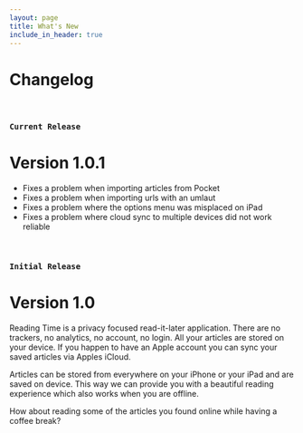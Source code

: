 ```yaml
---
layout: page
title: What's New
include_in_header: true
---
```


# Changelog
<br>

### `Current Release`
# **Version 1.0.1**
* Fixes a problem when importing articles from Pocket
* Fixes a problem when importing urls with an umlaut
* Fixes a problem where the options menu was misplaced on iPad
* Fixes a problem where cloud sync to multiple devices did not work reliable

<br>

### `Initial Release`
# **Version 1.0**
Reading Time is a privacy focused read-it-later application.
There are no trackers, no analytics, no account, no login. All your articles are stored on your device. 
If you happen to have an Apple account you can sync your saved articles via Apples iCloud.

Articles can be stored from everywhere on your iPhone or your iPad and are saved on device.
This way we can provide you with a beautiful reading experience which also works when you are offline.

How about reading some of the articles you found online while having a coffee break?

<br>
